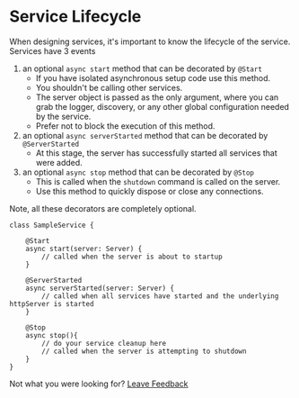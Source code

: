 # Service Lifecycle

When designing services, it's important to know the lifecycle of the service. Services have 3 events

1. an optional `async start` method that can be decorated by `@Start`
   * If you have isolated asynchronous setup code use this method.
   * You shouldn't be calling other services.
   * The server object is passed as the only argument, where you can grab the logger, discovery, or any other global configuration needed by the service.
   * Prefer not to block the execution of this method.
2. an optional `async serverStarted` method that can be decorated by `@ServerStarted`
   * At this stage, the server has successfully started all services that were added.
3. an optional `async stop` method that can be decorated by `@Stop`
   * This is called when the `shutdown` command is called on the server.
   * Use this method to quickly dispose or close any connections.

Note, all these decorators are completely optional.

```text
class SampleService {

    @Start
    async start(server: Server) {
        // called when the server is about to startup
    }

    @ServerStarted
    async serverStarted(server: Server) {
        // called when all services have started and the underlying httpServer is started
    }

    @Stop
    async stop(){
        // do your service cleanup here
        // called when the server is attempting to shutdown
    }
}
```





Not what you were looking for? [Leave Feedback](https://realm3.typeform.com/to/A4guM3) 

